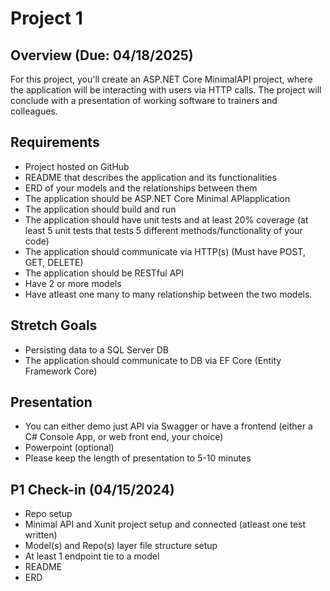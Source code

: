 # Project 1

## Overview (Due: 04/18/2025)

For this project, you'll create an ASP.NET Core MinimalAPI project, where the application will be interacting with users via HTTP calls. The project will conclude with a presentation of working software to trainers and colleagues.

## Requirements

- Project hosted on GitHub
- README that describes the application and its functionalities
- ERD of your models and the relationships between them
- The application should be ASP.NET Core Minimal APIapplication
- The application should build and run
- The application should have unit tests and at least 20% coverage (at least 5 unit tests that tests 5 different methods/functionality of your code)
- The application should communicate via HTTP(s) (Must have POST, GET, DELETE)
- The application should be RESTful API
- Have 2 or more models
- Have atleast one many to many relationship between the two models.

## Stretch Goals

- Persisting data to a SQL Server DB
- The application should communicate to DB via EF Core (Entity Framework Core)

## Presentation

- You can either demo just API via Swagger or have a frontend (either a C# Console App, or web front end, your choice)
- Powerpoint (optional)
- Please keep the length of presentation to 5-10 minutes

## P1 Check-in  (04/15/2024)

- Repo setup
- Minimal API and Xunit project setup and connected (atleast one test written)
- Model(s) and Repo(s) layer file structure setup
- At least 1 endpoint tie to a model
- README
- ERD
